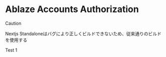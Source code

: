 # Ablaze Accounts Authorization

> [!CAUTION]
> Nextjs Standaloneはバグにより正しくビルドできないため、従来通りのビルドを使用する

Test 1
